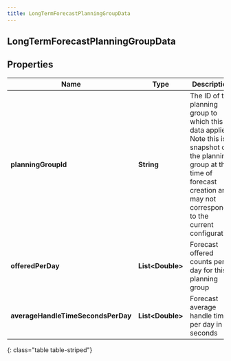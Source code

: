 ```yaml
---
title: LongTermForecastPlanningGroupData
---
```

## LongTermForecastPlanningGroupData


## Properties

| Name | Type | Description | Notes |
| ------------ | ------------- | ------------- | ------------- |
| **planningGroupId** | <!----><!---->**String**<!----> | The ID of the planning group to which this data applies. Note this is a snapshot of the planning group at the time of forecast creation and may not correspond to the current configuration |  |
| **offeredPerDay** | <!----><!---->**List&lt;Double&gt;**<!----> | Forecast offered counts per day for this planning group |  |
| **averageHandleTimeSecondsPerDay** | <!----><!---->**List&lt;Double&gt;**<!----> | Forecast average handle time per day in seconds |  |
{: class="table table-striped"}



